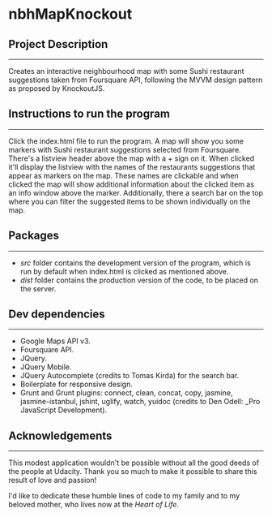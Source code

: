 # nbhMapKnockout

## Project Description
  --------------------
Creates an interactive neighbourhood map with some Sushi restaurant suggestions 
taken from Foursquare API, following the MVVM design pattern as proposed by KnockoutJS.

## Instructions to run the program
  ---------------------------------
Click the index.html file to run the program. A map will show you some markers with Sushi
restaurant suggestions selected from Foursquare. There's a listview header above the map
with a + sign on it. When clicked it'll display the listview with the names of the restaurants
suggestions that appear as markers on the map. These names are clickable and when clicked the
map will show additional information about the clicked item as an info window above the marker.
Additionally, there a search bar on the top where you can filter the suggested items to be 
shown individually on the map. 


## Packages
  ---------
* _src_ folder contains the development version of the program, which is run by default when
  index.html is clicked as mentioned above.
* _dist_ folder contains the production version of the code, to be placed on the server.



## Dev dependencies
   ----------------
*  Google Maps API v3.
*  Foursquare API.
*  JQuery.
*  JQuery Mobile.
*  JQuery Autocomplete (credits to Tomas Kirda) for the search bar.
*  Boilerplate for responsive design.
*  Grunt and Grunt plugins: connect, clean, concat, copy, jasmine, jasmine-istanbul, jshint,
   uglify, watch, yuidoc (credits to Den Odell: _Pro JavaScript Development).
   
## Acknowledgements
  -----------------
This modest application wouldn't be possible without all the good deeds of the people at Udacity.
Thank you so much to make it possible to share this result of love and passion!


I'd like to dedicate these humble lines of code to my family and to my beloved mother, who lives
now at the *Heart of Life*.



